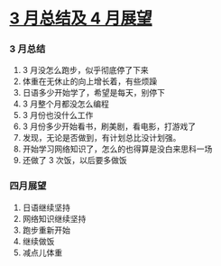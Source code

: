 # [3 月总结及 4 月展望](https://github.com/yihong0618/gitblog/issues/145)

### 3 月总结
1. 3 月没怎么跑步，似乎彻底停了下来
2. 体重在无休止的向上增长着，有些烦躁
3. 日语多少开始学了，希望是每天，别停下
4. 3 月整个月都没怎么编程
5. 3 月份也没什么工作
6. 3 月份多少开始看书，刷美剧，看电影，打游戏了
7. 发现，无论是否做到，有计划总比没计划强。
8. 开始学习网络知识了，怎么的也得算是没白来思科一场
9. 还做了 3 次饭，以后要多做饭
### 四月展望
1. 日语继续坚持
2. 网络知识继续坚持
3. 跑步重新开始
4. 继续做饭
5. 减点儿体重